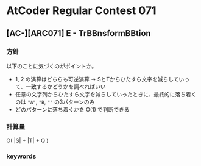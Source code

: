 # AtCoder Regular Contest 071

## [AC-][ARC071] E - TrBBnsformBBtion

### 方針

以下のことに気づくのがポイントか。

- 1, 2 の演算はどちらも可逆演算 → SとTからひたすら文字を減らしていって、一致するかどうかを調べればいい
- 任意の文字列からひたすら文字を減らしていったときに、最終的に落ち着くのは `"A"`, `"B`, `""` の3パターンのみ
- どのパターンに落ち着くかを O(1) で判断できる


### 計算量

O( |S| + |T| + Q )


### keywords


